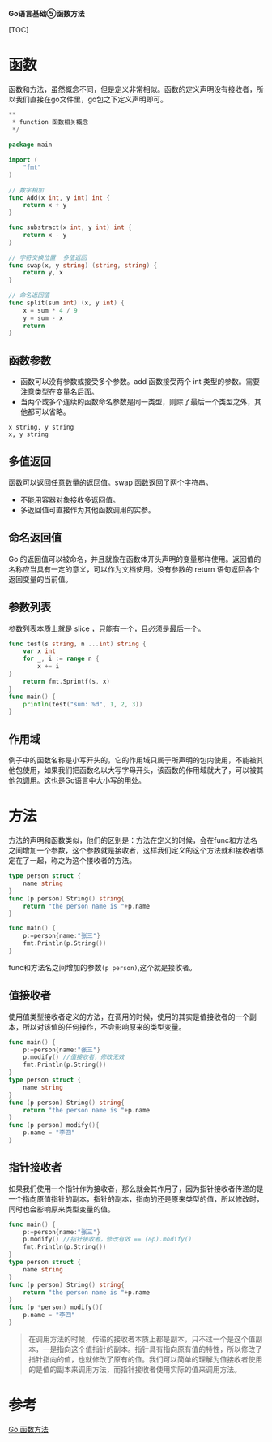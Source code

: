 **Go语言基础⑤函数方法**

[TOC]

# 函数

函数和方法，虽然概念不同，但是定义非常相似。函数的定义声明没有接收者，所以我们直接在go文件里，go包之下定义声明即可。

```go
**
 * function 函数相关概念
 */
 
package main
 
import (
    "fmt"
)
 
// 数字相加
func Add(x int, y int) int {
    return x + y
}

func substract(x int, y int) int {
    return x - y
}
 
// 字符交换位置  多值返回
func swap(x, y string) (string, string) {
    return y, x
}
 
// 命名返回值
func split(sum int) (x, y int) {
    x = sum * 4 / 9
    y = sum - x
    return
}
```

## 函数参数

* 函数可以没有参数或接受多个参数。add 函数接受两个 int 类型的参数。需要注意类型在变量名后面。
* 当两个或多个连续的函数命名参数是同一类型，则除了最后一个类型之外，其他都可以省略。

```
x string, y string
x, y string
```

## 多值返回

函数可以返回任意数量的返回值。swap 函数返回了两个字符串。

* 不能用容器对象接收多返回值。
* 多返回值可直接作为其他函数调用的实参。

## 命名返回值

Go 的返回值可以被命名，并且就像在函数体开头声明的变量那样使用。返回值的名称应当具有一定的意义，可以作为文档使用。没有参数的 return 语句返回各个返回变量的当前值。

## 参数列表

参数列表本质上就是 slice ，只能有一个，且必须是最后一个。

```go
func test(s string, n ...int) string {    var x int    for _, i := range n {        x += i}    return fmt.Sprintf(s, x)}func main() {    println(test("sum: %d", 1, 2, 3))}
```

## 作用域

例子中的函数名称是小写开头的，它的作用域只属于所声明的包内使用，不能被其他包使用，如果我们把函数名以大写字母开头，该函数的作用域就大了，可以被其他包调用。这也是Go语言中大小写的用处。

# 方法

方法的声明和函数类似，他们的区别是：方法在定义的时候，会在func和方法名之间增加一个参数，这个参数就是接收者，这样我们定义的这个方法就和接收者绑定在了一起，称之为这个接收者的方法。

```go
type person struct {
	name string
}
func (p person) String() string{
	return "the person name is "+p.name
}

func main() {
	p:=person{name:"张三"}
	fmt.Println(p.String())
}
```
func和方法名之间增加的参数`(p person)`,这个就是接收者。

## 值接收者

使用值类型接收者定义的方法，在调用的时候，使用的其实是值接收者的一个副本，所以对该值的任何操作，不会影响原来的类型变量。

```go
func main() {
	p:=person{name:"张三"}
	p.modify() //值接收者，修改无效
	fmt.Println(p.String())
}
type person struct {
	name string
}
func (p person) String() string{
	return "the person name is "+p.name
}
func (p person) modify(){
	p.name = "李四"
}
```


## 指针接收者

如果我们使用一个指针作为接收者，那么就会其作用了，因为指针接收者传递的是一个指向原值指针的副本，指针的副本，指向的还是原来类型的值，所以修改时，同时也会影响原来类型变量的值。

```go
func main() {
	p:=person{name:"张三"}
	p.modify() //指针接收者，修改有效 == (&p).modify() 
	fmt.Println(p.String())
}
type person struct {
	name string
}
func (p person) String() string{
	return "the person name is "+p.name
}
func (p *person) modify(){
	p.name = "李四"
}
```
>在调用方法的时候，传递的接收者本质上都是副本，只不过一个是这个值副本，一是指向这个值指针的副本。指针具有指向原有值的特性，所以修改了指针指向的值，也就修改了原有的值。我们可以简单的理解为值接收者使用的是值的副本来调用方法，而指针接收者使用实际的值来调用方法。

# 参考

[Go 函数方法](http://www.flysnow.org/2017/03/31/go-in-action-go-method.html)


